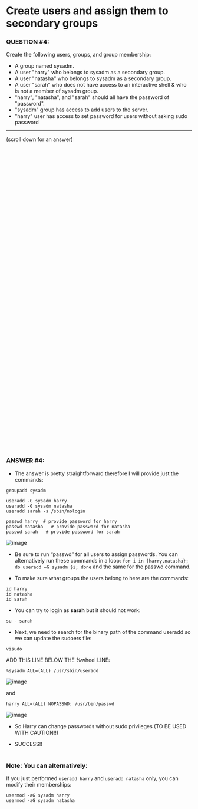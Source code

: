 # Create users and assign them to secondary groups

### QUESTION #4:
Create the following users, groups, and group membership: 
  - A group named sysadm.
  - A user "harry" who belongs to sysadm as a secondary group.
  - A user "natasha" who belongs to sysadm as a secondary group.
  - A user "sarah" who does not have access to an interactive shell & who is not a member of sysadm group.
  - "harry", "natasha", and "sarah" should all have the password of "password".
  - "sysadm" group has access to add users to the server.
  - "harry" user has access to set password for users without asking sudo password 

***
(scroll down for an answer)

<br/><br/><br/><br/><br/><br/><br/><br/><br/><br/><br/><br/><br/><br/><br/><br/><br/><br/><br/><br/><br/><br/><br/><br/>
<br/><br/><br/><br/><br/><br/><br/><br/><br/><br/><br/><br/><br/><br/><br/><br/><br/><br/><br/><br/><br/><br/><br/><br/>

### ANSWER #4:

* The answer is pretty straightforward therefore I will provide just the commands: 

```
groupadd sysadm

useradd -G sysadm harry
useradd -G sysadm natasha
useradd sarah -s /sbin/nologin

passwd harry  # provide password for harry
passwd natasha   # provide password for natasha
passwd sarah   # provide password for sarah
```

![image](https://github.com/RedHatRanger/rhcsa9vagrant/assets/90477448/db1ef9b2-80da-49c2-8a62-457bec9303bf)

* Be sure to run “passwd” for all users to assign passwords.  You can alternatively run
  these commands in a loop: ```for i in {harry,natasha}; do useradd –G sysadm $i; done```
  and the same for the passwd command. 

* To make sure what groups the users belong to here are the commands:

```
id harry
id natasha
id sarah
```
* You can try to login as **sarah** but it should not work:
```
su - sarah
```

* Next, we need to search for the binary path of the command useradd so we can update the sudoers file: 
```
visudo
```
ADD THIS LINE BELOW THE %wheel LINE: <br/>
```
%sysadm ALL=(ALL) /usr/sbin/useradd
```
![image](https://github.com/RedHatRanger/rhcsa9vagrant/assets/90477448/59088040-65da-47b6-9b1b-c8c7cc7cc6e2)

and
```
harry ALL=(ALL) NOPASSWD: /usr/bin/passwd
```
![image](https://github.com/RedHatRanger/rhcsa9vagrant/assets/90477448/4189c358-47f3-4d24-ac75-04f0e9a68d84)

* So Harry can change passwords without sudo privileges (TO BE USED WITH CAUTION!!)

* SUCCESS!!
<br/><br/>

### Note: You can alternatively:
If you just performed ```useradd harry``` and ```useradd natasha``` only, you can modify their memberships:
```
usermod -aG sysadm harry
usermod -aG sysadm natasha
```
